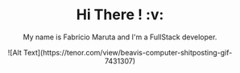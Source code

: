 <!--
**fabriciomaruta/fabriciomaruta** is a ✨ _special_ ✨ repository because its `README.md` (this file) appears on your GitHub profile.

Here are some ideas to get you started:

- 🔭 I’m currently working on ...
- 🌱 I’m currently learning ...
- 👯 I’m looking to collaborate on ...
- 🤔 I’m looking for help with ...
- 💬 Ask me about ...
- 📫 How to reach me: ...
- 😄 Pronouns: ...
- ⚡ Fun fact: ...
-->
<h1 align=center> Hi There ! :v:</h1>
<div align=center>
<p >My name is Fabrício Maruta and I'm a FullStack developer.</p>
![Alt Text](https://tenor.com/view/beavis-computer-shitposting-gif-7431307)
</div>